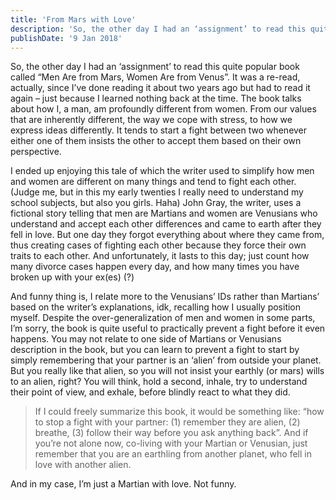 ```yaml
---
title: 'From Mars with Love'
description: 'So, the other day I had an ‘assignment’ to read this quite popular book called “Men Are from Mars, Women Are from Venus”. The book talks about how I, a man, am profoundly different from women. From our values that are inherently different, the way we cope with stress, to how we express ideas differently. It tends to start a fight between two whenever either one of them insists the other to accept them based on their own perspective.'
publishDate: '9 Jan 2018'
---
```


So, the other day I had an ‘assignment’ to read this quite popular book called “Men Are from Mars, Women Are from Venus”. It was a re-read, actually, since I’ve done reading it about two years ago but had to read it again – just because I learned nothing back at the time. The book talks about how I, a man, am profoundly different from women. From our values that are inherently different, the way we cope with stress, to how we express ideas differently. It tends to start a fight between two whenever either one of them insists the other to accept them based on their own perspective.

I ended up enjoying this tale of which the writer used to simplify how men and women are different on many things and tend to fight each other. (Judge me, but in this my early twenties I really need to understand my school subjects, but also you girls. Haha) John Gray, the writer, uses a fictional story telling that men are Martians and women are Venusians who understand and accept each other differences and came to earth after they fell in love. But one day they forgot everything about where they came from, thus creating cases of fighting each other because they force their own traits to each other. And unfortunately, it lasts to this day; just count how many divorce cases happen every day, and how many times you have broken up with your ex(es) (?)

And funny thing is, I relate more to the Venusians’ IDs rather than Martians’ based on the writer’s explanations, idk, recalling how I usually position myself. Despite the over-generalization of men and women in some parts, I’m sorry, the book is quite useful to practically prevent a fight before it even happens. You may not relate to one side of Martians or Venusians description in the book, but you can learn to prevent a fight to start by simply remembering that your partner is an ‘alien’ from outside your planet. But you really like that alien, so you will not insist your earthly (or mars) wills to an alien, right? You will think, hold a second, inhale, try to understand their point of view, and exhale, before blindly react to what they did.

> If I could freely summarize this book, it would be something like: “how to stop a fight with your partner: (1) remember they are alien, (2) breathe, (3) follow their way before you ask anything back”. And if you’re not alone now, co-living with your Martian or Venusian, just remember that you are an earthling from another planet, who fell in love with another alien.

And in my case, I’m just a Martian with love. Not funny.